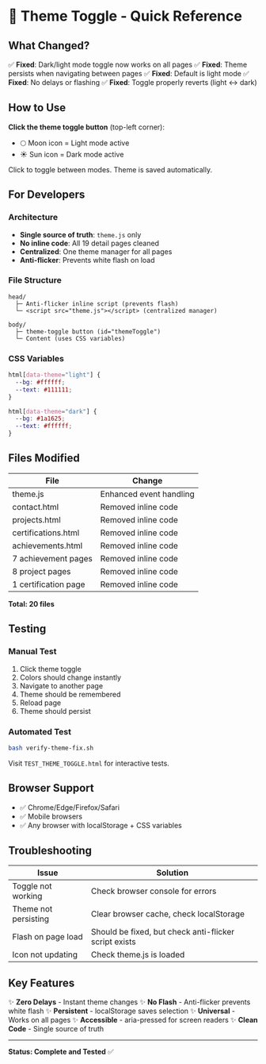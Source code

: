 # 🎨 Theme Toggle - Quick Reference

## What Changed?

✅ **Fixed**: Dark/light mode toggle now works on all pages
✅ **Fixed**: Theme persists when navigating between pages
✅ **Fixed**: Default is light mode
✅ **Fixed**: No delays or flashing
✅ **Fixed**: Toggle properly reverts (light ↔ dark)

## How to Use

**Click the theme toggle button** (top-left corner):
- 🌕 Moon icon = Light mode active
- ☀️ Sun icon = Dark mode active

Click to toggle between modes. Theme is saved automatically.

## For Developers

### Architecture
- **Single source of truth**: `theme.js` only
- **No inline code**: All 19 detail pages cleaned
- **Centralized**: One theme manager for all pages
- **Anti-flicker**: Prevents white flash on load

### File Structure
```
head/
  ├─ Anti-flicker inline script (prevents flash)
  └─ <script src="theme.js"></script> (centralized manager)

body/
  ├─ theme-toggle button (id="themeToggle")
  └─ Content (uses CSS variables)
```

### CSS Variables
```css
html[data-theme="light"] {
  --bg: #ffffff;
  --text: #111111;
}

html[data-theme="dark"] {
  --bg: #1a1625;
  --text: #ffffff;
}
```

## Files Modified

| File | Change |
|------|--------|
| theme.js | Enhanced event handling |
| contact.html | Removed inline code |
| projects.html | Removed inline code |
| certifications.html | Removed inline code |
| achievements.html | Removed inline code |
| 7 achievement pages | Removed inline code |
| 8 project pages | Removed inline code |
| 1 certification page | Removed inline code |

**Total: 20 files**

## Testing

### Manual Test
1. Click theme toggle
2. Colors should change instantly
3. Navigate to another page
4. Theme should be remembered
5. Reload page
6. Theme should persist

### Automated Test
```bash
bash verify-theme-fix.sh
```

Visit `TEST_THEME_TOGGLE.html` for interactive tests.

## Browser Support

- ✅ Chrome/Edge/Firefox/Safari
- ✅ Mobile browsers
- ✅ Any browser with localStorage + CSS variables

## Troubleshooting

| Issue | Solution |
|-------|----------|
| Toggle not working | Check browser console for errors |
| Theme not persisting | Clear browser cache, check localStorage |
| Flash on page load | Should be fixed, but check anti-flicker script exists |
| Icon not updating | Check theme.js is loaded |

## Key Features

✨ **Zero Delays** - Instant theme changes
✨ **No Flash** - Anti-flicker prevents white flash
✨ **Persistent** - localStorage saves selection
✨ **Universal** - Works on all pages
✨ **Accessible** - aria-pressed for screen readers
✨ **Clean Code** - Single source of truth

---

**Status: Complete and Tested** ✅
